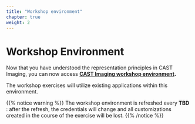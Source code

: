 ```yaml
---
title: "Workshop environment" 
chapter: true
weight: 2 
---
```


# Workshop Environment 


Now that you have understood the representation principles in CAST Imaging, you can now access  **[CAST Imaging workshop environment](https://demo.castsoftware.com/imaging/login).**

The workshop exercises will utilize existing applications within this environment.

{{% notice warning %}}
The workshop environment is refreshed every **TBD** : after the refresh, the credentials will change and all customizations created in the course of the exercise will be lost.
{{% /notice %}}
